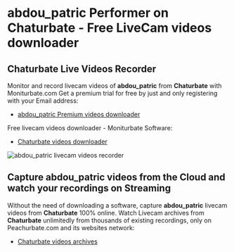 # abdou_patric Performer on Chaturbate - Free LiveCam videos downloader

## Chaturbate Live Videos Recorder

Monitor and record livecam videos of **abdou_patric** from **Chaturbate** with Moniturbate.com
Get a premium trial for free by just and only registering with your Email address:
* [abdou_patric Premium videos downloader](https://moniturbate.com/request-demo-licence-key.html)

Free livecam videos downloader - Moniturbate Software:
* [Chaturbate videos downloader](https://moniturbate.com/moniturbate-download-software.html)

![abdou_patric livecam videos recorder](https://peachurnet.com/templates/moniturbate-software.png)


## Capture abdou_patric videos from the Cloud and watch your recordings on Streaming

Without the need of downloading a software, capture **abdou_patric** livecam videos from **Chaturbate** 100% online.
Watch Livecam archives from **Chaturbate** unlimitedly from thousands of existing recordings, only on Peachurbate.com and its websites network:
* [Chaturbate videos archives](https://peachurnet.com/)